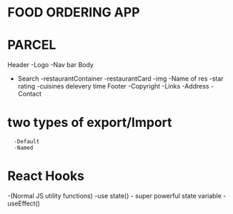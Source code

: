 # FOOD ORDERING APP

# PARCEL

Header
  -Logo
  -Nav bar
Body
   - Search
   -restaurantContainer
   -restaurantCard
        -img
        -Name of res
        -star rating
        -cuisines
        delevery time
Footer
    -Copyright
    -Links
    -Address
    -Contact  



 # two types of export/Import
      -Default 
      -Named



# React Hooks
  -(Normal JS utility functions)
  -use state() - super powerful state variable
  -useEffect()
